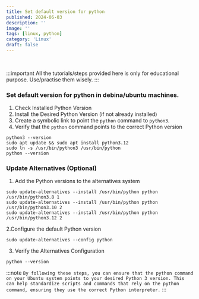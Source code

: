 ```yaml
---
title: Set default version for python
published: 2024-06-03
description: ''
image: ''
tags: [linux, python]
category: 'Linux'
draft: false 
---
```

<br>

:::important
All the tutorials/steps provided here is only for educational purpose. Use/practise them wisely.
:::

### Set default version for python in debina/ubuntu machines.
1. Check Installed Python Version
2. Install the Desired Python Version (if not already installed)
3. Create a symbolic link to point the `python` command to `python3`.
4. Verify that the `python` command points to the correct Python version

```shell
python3 --version
sudo apt update && sudo apt install python3.12
sudo ln -s /usr/bin/python3 /usr/bin/python
python --version
```

### Update Alternatives (Optional)

1. Add the Python versions to the alternatives system

```shell
sudo update-alternatives --install /usr/bin/python python /usr/bin/python3.8 1
sudo update-alternatives --install /usr/bin/python python /usr/bin/python3.10 2
sudo update-alternatives --install /usr/bin/python python /usr/bin/python3.12 2
```

2.Configure the default Python version

```shell
sudo update-alternatives --config python
```

3. Verify the Alternatives Configuration

```shell
python --version
```

:::note
`By following these steps, you can ensure that the python command on your Ubuntu system points to your desired Python 3 version. This can help standardize scripts and commands that rely on the python command, ensuring they use the correct Python interpreter.`
:::